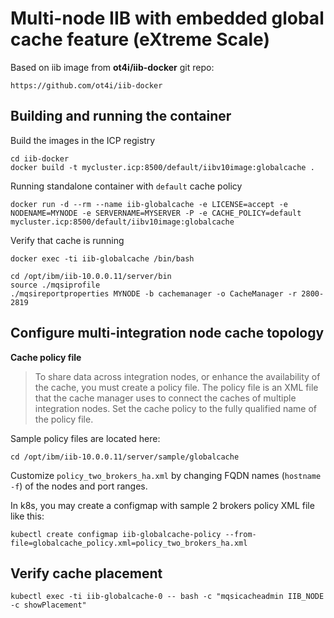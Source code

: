 # Multi-node IIB with embedded global cache feature (eXtreme Scale)

Based on iib image from **ot4i/iib-docker** git repo:

	https://github.com/ot4i/iib-docker

## Building and running the container

Build the images in the ICP registry

    cd iib-docker
    docker build -t mycluster.icp:8500/default/iibv10image:globalcache .

Running standalone container with `default` cache policy

    docker run -d --rm --name iib-globalcache -e LICENSE=accept -e NODENAME=MYNODE -e SERVERNAME=MYSERVER -P -e CACHE_POLICY=default mycluster.icp:8500/default/iibv10image:globalcache

Verify that cache is running

    docker exec -ti iib-globalcache /bin/bash

    cd /opt/ibm/iib-10.0.0.11/server/bin
    source ./mqsiprofile
    ./mqsireportproperties MYNODE -b cachemanager -o CacheManager -r 2800-2819

## Configure multi-integration node cache topology

**Cache policy file**

> To share data across integration nodes, or enhance the availability of the cache, you must create a policy file. The policy file is an XML file that the cache manager uses to connect the caches of multiple integration nodes. Set the cache policy to the fully qualified name of the policy file.

Sample policy files are located here:

    cd /opt/ibm/iib-10.0.0.11/server/sample/globalcache

Customize `policy_two_brokers_ha.xml` by changing FQDN names (`hostname -f`) of the nodes and port ranges.

In k8s, you may create a configmap with sample 2 brokers policy XML file like this:

    kubectl create configmap iib-globalcache-policy --from-file=globalcache_policy.xml=policy_two_brokers_ha.xml

## Verify cache placement

    kubectl exec -ti iib-globalcache-0 -- bash -c "mqsicacheadmin IIB_NODE -c showPlacement"
